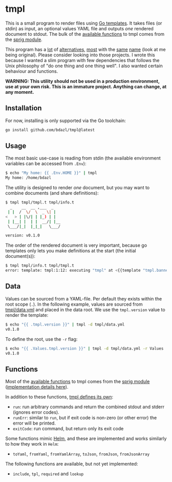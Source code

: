 # tmpl

This is a small program to render files using [Go templates](https://pkg.go.dev/text/template).
It takes files (or stdin) as input, an optional values YAML file and outputs *one* rendered
document to stdout. The bulk of the [available functions](https://masterminds.github.io/sprig)
to tmpl comes from the [sprig module](https://github.com/Masterminds/sprig).

This program has a [lot](https://github.com/hairyhenderson/gomplate) of
[alternatives](https://github.com/belitre/gotpl), [most](https://github.com/tmc/tmpl) with the
[same](https://github.com/abcum/tmpl) [name](https://github.com/ukautz/tmpl) (look at me being
original). Please consider looking into those projects. I wrote this because I wanted a slim
program with few dependencies that follows the Unix philosophy of "do one thing and one thing well". 
I also wanted certain behaviour and functions.

**WARNING: This utility should not be used in a production environment, use at your own risk.
This is an immature project. Anything can change, at any moment.**

## Installation

For now, installing is only supported via the Go toolchain:

```bash
go install github.com/bdazl/tmpl@latest
```

## Usage

The most basic use-case is reading from stdin (the available environment variables can be
accessed from `.Env`):

```bash
$ echo "My home: {{ .Env.HOME }}" | tmpl
My home: /home/bdazl
```

The utility is designed to render *one* document, but you may want to combine documents (and
share definitions):

```bash
$ tmpl tmpl/tmpl.t tmpl/info.t
  _    __  __ ,___  _
 | |  /  \/  \  _ \| |
<   > | |\/| | |_) | |
 | |__| |  | |  __/| |__
 \___/|_|  |_|_|   \___/

version: v0.1.0
```

The order of the rendered document is very important, because go templates only lets you make
definitions at the start (the initial document(s)):

```bash
$ tmpl tmpl/info.t tmpl/tmpl.t
error: template: tmpl:1:12: executing "tmpl" at <{{template "tmpl.banner"}}>: template "tmpl.banner" not defined
```

## Data

Values can be sourced from a YAML-file. Per default they exists within the root scope (`.`).
In the following example, values are sourced from [tmpl/data.yml](tmpl/data.yml) and placed
in the data root. We use the `tmpl.version` value to render the template:

```bash
$ echo "{{ .tmpl.version }}" | tmpl -d tmpl/data.yml
v0.1.0
```

To define the root, use the `-r` flag:

```bash
$ echo "{{ .Values.tmpl.version }}" | tmpl -d tmpl/data.yml -r Values
v0.1.0
```

## Functions

Most of the [available functions](https://masterminds.github.io/sprig) to tmpl comes from the
[sprig module](https://github.com/Masterminds/sprig)
([implementation details here](https://github.com/Masterminds/sprig/blob/master/functions.go)).

In addition to these functions, [tmpl defines its own](funcs.go):
- `run`: run arbitrary commands and return the combined stdout and stderr (ignores error codes).
- `runErr`: similar to `run`, but if exit code is non-zero (or other error) the error will be printed.
- `exitCode`: run command, but return only its exit code

Some functions mimic [Helm](https://github.com/helm/helm), and these are implemented and works
similarly to how they work in `Helm`:
- `toYaml`, `fromYaml`, `fromYamlArray`, `toJson`, `fromJson`, `fromJsonArray`

The following functions are available, but not yet implemented:
- `include`, `tpl`, `required` and `lookup`
